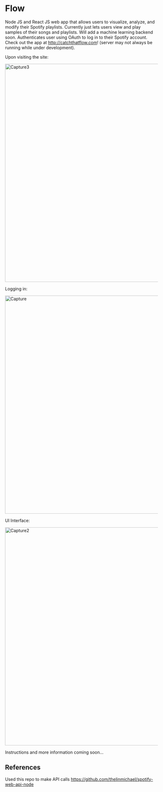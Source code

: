 # Flow
Node JS and React JS web app that allows users to visualize, analyze, and modify their Spotify playlists. Currently just lets users view and play samples of their songs and playlists. Will add a machine learning backend soon. Authenticates user using OAuth to log in to their Spotify account. Check out the app at <http://catchthatflow.com>! (server may not always be running while under development).

Upon visiting the site:

<img width="720" alt="Capture3" src="https://user-images.githubusercontent.com/60802511/117532735-a0b02200-afae-11eb-894b-fc47761e2691.PNG">


Logging in:

<img width="720" alt="Capture" src="https://user-images.githubusercontent.com/60802511/117532789-f5ec3380-afae-11eb-956b-2606f2412a51.PNG">

UI Interface:

<img width="720" alt="Capture2" src="https://user-images.githubusercontent.com/60802511/117532737-aad22080-afae-11eb-892b-409dcfa5af22.PNG">

Instructions and more information coming soon...

## References
Used this repo to make API calls <https://github.com/thelinmichael/spotify-web-api-node>
